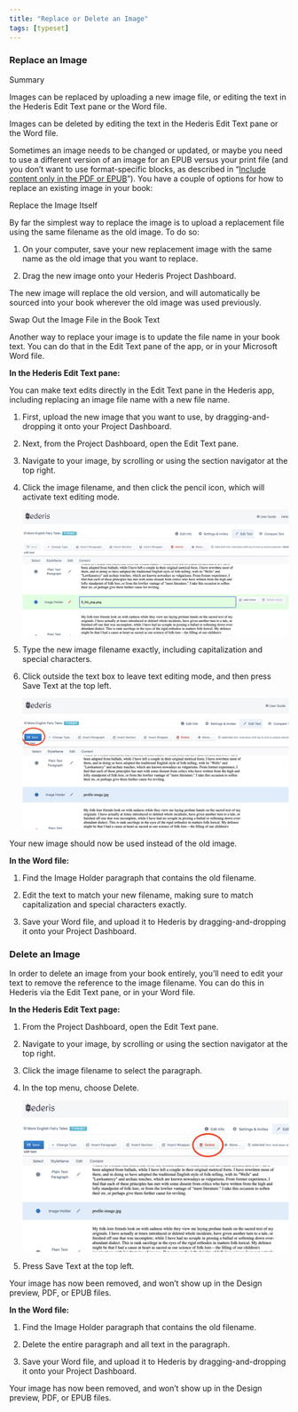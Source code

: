 ```yaml
---
title: "Replace or Delete an Image"
tags: [typeset]
---
```

 
<html><body><section data-type="chapter" class="hsecchapter" data-hederis-type="hsecchapter" id="replace-an-image" data-pi-attrs="id: replace-an-image; data-tags: typeset;" role="doc-chapter" data-tags="typeset" data-author-name=" " data-book-title=" " title="Replace or Delete an Image"><section class="hwprsubsection" data-hederis-type="hwprsubsection" id="pRSwOmPhm" data-type="subsection" title="Replace an Image"><h1 data-hederis-type="hblktitle" class="hblktitle" id="p8KhVtJdv">Replace an Image</h1><aside class="hwprbox box" data-hederis-type="hwprbox" id="ptvlN2IHU" data-type="sidebar"><p class="hblktype" data-hederis-type="hblktype" id="psWhxy6cf">Summary</p><p class="hblkp" data-hederis-type="hblkp" id="pdOYPJGOZ">Images can be replaced by uploading a new image file, or editing the text in the Hederis Edit Text pane or the Word file.</p><p class="hblkp" data-hederis-type="hblkp" id="paRsBCxKW">Images can be deleted by editing the text in the Hederis Edit Text pane or the Word file.</p></aside><p class="hblkp" data-hederis-type="hblkp" id="pc43iXa3f">Sometimes an image needs to be changed or updated, or maybe you need to use a different version of an image for an EPUB versus your print file (and you don&#8217;t want to use format-specific blocks, as described in &#8220;<a href="{% link _docs/include-custom-content.md %}" data-hederis-type="hspana" id="pJzPUNQn0"><span class="Hyperlink" data-hederis-type="hspnspan" id="p5EVFWSx0">Include content only in the PDF or EPUB</span></a>&#8221;). You have a couple of options for how to replace an existing image in your book:</p><p class="hblkh1" data-hederis-type="hblkh1" id="pwkazE6P3">Replace the Image Itself</p><p class="hblkp" data-hederis-type="hblkp" id="pD7gCc0oi">By far the simplest way to replace the image is to upload a replacement file using the same filename as the old image. To do so:</p><ol class="hwprnumlist" data-hederis-type="hwprnumlist" id="pnleSj7Sd"><li class="hblkoli" data-hederis-type="hblkoli" id="liNc29s2LP"><p class="hblkoli" data-hederis-type="hblklip" id="pGWQIFaor">On your computer, save your new replacement image with the same name as the old image that you want to replace.</p></li><li class="hblkoli" data-hederis-type="hblkoli" id="libnfXUpAY"><p class="hblkoli" data-hederis-type="hblklip" id="puXwc79vt">Drag the new image onto your Hederis Project Dashboard. </p></li></ol><p class="hblkp" data-hederis-type="hblkp" id="pTn65hkVX">The new image will replace the old version, and will automatically be sourced into your book wherever the old image was used previously.</p><p class="hblkh1" data-hederis-type="hblkh1" id="pk648SLPn">Swap Out the Image File in the Book Text</p><p class="hblkp" data-hederis-type="hblkp" id="pnAzh31M4">Another way to replace your image is to update the file name in your book text. You can do that in the Edit Text pane of the app, or in your Microsoft Word file.</p><p class="hblkp" data-hederis-type="hblkp" id="pPraGtVXv"><strong data-hederis-type="hspanstrong" id="p9uM4L3xy">In the <strong class="hspanstrong" data-hederis-type="hspanstrong" id="pYTQGP3Ml">Hederis Edit Text pane:</strong></strong></p><p class="hblkp" data-hederis-type="hblkp" id="pumiPJ9x6">You can make text edits directly in the Edit Text pane in the Hederis app, including replacing an image file name with a new file name.</p><ol class="hwprnumlist" data-hederis-type="hwprnumlist" id="pb7NIv7lM"><li class="hblkoli" data-hederis-type="hblkoli" id="liOxoiicP5"><p class="hblkoli" data-hederis-type="hblklip" id="pOLTQmrDF">First, upload the new image that you want to use, by dragging-and-dropping it onto your Project Dashboard.</p></li><li class="hblkoli" data-hederis-type="hblkoli" id="lidBeV0IGA"><p class="hblkoli" data-hederis-type="hblklip" id="pbNRorREW">Next, from the Project Dashboard, open the Edit Text pane.</p></li><li class="hblkoli" data-hederis-type="hblkoli" id="liDa6p4Oks"><p class="hblkoli" data-hederis-type="hblklip" id="pvO4tEaWa">Navigate to your image, by scrolling or using the section navigator at the top right.</p></li><li class="hblkoli" data-hederis-type="hblkoli" id="liZsOmH7Ld"><p class="hblkoli" data-hederis-type="hblklip" id="pjNakAgmn">Click the image filename, and then click the pencil icon, which will activate text editing mode.</p><img data-hederis-type="hblkimg" class="hblkimg" id="pWy38AOqw" src="/images/replaceimage1.png" data-img-src="/images/replaceimage1.png"/></li><li class="hblkoli" data-hederis-type="hblkoli" id="lirNaTniTp"><p class="hblkoli" data-hederis-type="hblklip" id="pgquanrvd">Type the new image filename exactly, including capitalization and special characters.</p></li><li class="hblkoli" data-hederis-type="hblkoli" id="liWMBvFMC4"><p class="hblkoli" data-hederis-type="hblklip" id="p0ZrUQgQS">Click outside the text box to leave text editing mode, and then press Save Text at the top left.</p><img data-hederis-type="hblkimg" class="hblkimg" id="pIboeacxV" src="/images/replaceimage2.png" data-img-src="/images/replaceimage2.png"/></li></ol><p class="hblkp" data-hederis-type="hblkp" id="poBrmvW3L">Your new image should now be used instead of the old image.</p><p class="hblkp" data-hederis-type="hblkp" id="p2nBnu3qt"><strong class="hspanstrong" data-hederis-type="hspanstrong" id="pxCRn6EFO">In the Word file:</strong></p><ol class="hwprnumlist" data-hederis-type="hwprnumlist" id="p9BekR4iv"><li class="hblkoli" data-hederis-type="hblkoli" id="liHvQEz6lR"><p class="hblkoli" data-hederis-type="hblklip" id="pCdXm3Umb">Find the Image Holder paragraph that contains the old filename.</p></li><li class="hblkoli" data-hederis-type="hblkoli" id="liBgieSlMK"><p class="hblkoli" data-hederis-type="hblklip" id="pFapzEraR">Edit the text to match your new filename, making sure to match capitalization and special characters exactly.</p></li><li class="hblkoli" data-hederis-type="hblkoli" id="li3oW6m4xg"><p class="hblkoli" data-hederis-type="hblklip" id="pjHhkD0Nb">Save your Word file, and upload it to Hederis by dragging-and-dropping it onto your Project Dashboard.</p></li></ol></section><section class="hwprsubsection" data-hederis-type="hwprsubsection" id="pRYDOqvVi" data-type="subsection" title="Delete an Image"><h1 data-hederis-type="hblktitle" class="hblktitle" id="piolFNKzR">Delete an Image</h1><p class="hblkp" data-hederis-type="hblkp" id="pHCW21qS0">In order to delete an image from your book entirely, you&#8217;ll need to edit your text to remove the reference to the image filename. You can do this in Hederis via the Edit Text pane, or in your Word file.</p><p class="hblkp" data-hederis-type="hblkp" id="pIhAgGK0G"><strong class="hspanstrong" data-hederis-type="hspanstrong" id="paANyCOaK">In the Hederis Edit Text page:</strong></p><ol class="hwprnumlist" data-hederis-type="hwprnumlist" id="puPKLv5Dn"><li class="hblkoli" data-hederis-type="hblkoli" id="lidFH6CAxr"><p class="hblkoli" data-hederis-type="hblklip" id="puuFIMyg6">From the Project Dashboard, open the Edit Text pane.</p></li><li class="hblkoli" data-hederis-type="hblkoli" id="li6dufhg3W"><p class="hblkoli" data-hederis-type="hblklip" id="pl5hi8W7I">Navigate to your image, by scrolling or using the section navigator at the top right.</p></li><li class="hblkoli" data-hederis-type="hblkoli" id="lidj1waEYJ"><p class="hblkoli" data-hederis-type="hblklip" id="pNBru3IOt">Click the image filename to select the paragraph.</p></li><li class="hblkoli" data-hederis-type="hblkoli" id="liEvCAv4la"><p class="hblkoli" data-hederis-type="hblklip" id="prLS4Ef6p">In the top menu, choose Delete.</p><img data-hederis-type="hblkimg" class="hblkimg" id="pkqJKt9jt" src="/images/replaceimage3.png" data-img-src="/images/replaceimage3.png"/></li><li class="hblkoli" data-hederis-type="hblkoli" id="liNGODwvQP"><p class="hblkoli" data-hederis-type="hblklip" id="p9oxpc1kY">Press Save Text at the top left.</p></li></ol><p class="hblkp" data-hederis-type="hblkp" id="pvNLP3lep">Your image has now been removed, and won&#8217;t show up in the Design preview, PDF, or EPUB files.</p><p class="hblkp" data-hederis-type="hblkp" id="pRk1bpEu3"><strong class="hspanstrong" data-hederis-type="hspanstrong" id="pNQWhYHSL">In the Word file:</strong></p><ol class="hwprnumlist" data-hederis-type="hwprnumlist" id="pG7tTGU4K"><li class="hblkoli" data-hederis-type="hblkoli" id="liumO8ZBz0"><p class="hblkoli" data-hederis-type="hblklip" id="pDDAqnR5u">Find the Image Holder paragraph that contains the old filename.</p></li><li class="hblkoli" data-hederis-type="hblkoli" id="liEvNz55Ol"><p class="hblkoli" data-hederis-type="hblklip" id="ppqoR4g5S">Delete the entire paragraph and all text in the paragraph.</p></li><li class="hblkoli" data-hederis-type="hblkoli" id="liS4Tt9LZc"><p class="hblkoli" data-hederis-type="hblklip" id="pKSlT03Mc">Save your Word file, and upload it to Hederis by dragging-and-dropping it onto your Project Dashboard.</p></li></ol><p class="hblkp" data-hederis-type="hblkp" id="pRM7jIa7S">Your image has now been removed, and won&#8217;t show up in the Design preview, PDF, or EPUB files.</p></section></section></body></html>
